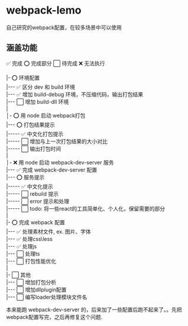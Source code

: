 # webpack-lemo
自己研究的webpack配置，在较多场景中可以使用


## 涵盖功能

✅ 完成 ⭕ 完成部分 ⬜ 待完成 ❌ 无法执行

|- ⭕ 环境配置<br>
|--- ✅ 区分 dev 和 build 环境<br>
|--- ✅ 增加 build-debug 环境，不压缩代码，输出打包结果<br>
|--- ⬜ 增加 build-dll 环境<br>
|<br>
│- ⭕ 用 node 启动 webpack打包<br>
|--- ⭕️ 打包结果提示<br>
|----- ✅ 中文化打包提示<br>
|----- ⬜ 增加与上一次打包结果的大小对比<br>
|----- ⬜ 输出打包时间<br>
|<br>
│- ❌ 用 node 启动 webpack-dev-server 服务<br>
|--- ✅ 完成 webpack-dev-server 配置<br>
|--- ⭕️ 服务提示<br>
|----- ✅ 中文化提示<br>
|----- ⬜ rebuild 提示<br>
|----- ⬜ error 提示和处理<br>
|----- ⬜ todo: 将一些react的工具简单化、个人化，保留需要的部分<br>
|<br>
|- ⭕ 完成 webpack 配置<br>
|--- ✅ 处理素材文件, ex. 图片、字体<br>
|--- ✅ 处理css\less<br>
|--- ✅ 处理js<br>
|--- ⬜ 处理ts<br>
|--- ⬜ 打包性能优化<br>
|<br>
|- ⬜ 其他<br>
|--- ⬜ 增加打包分析<br>
|--- ⬜ 增加dllplugin配置<br>
|--- ⬜ 编写loader处理模块文件名<br>


本来能跑 webpack-dev-server 的，后来加了一些配置后跑不起来了。。先把webpack配置写完，之后再修复这个问题.

